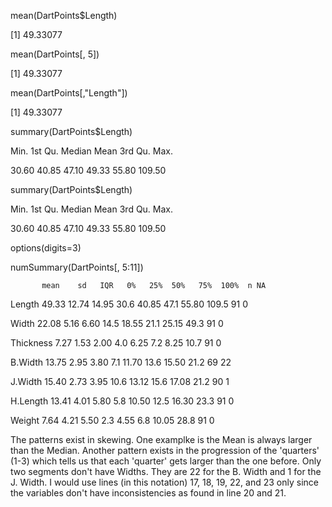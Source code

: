  mean(DartPoints$Length) 
 
[1] 49.33077

mean(DartPoints[, 5])

[1] 49.33077

mean(DartPoints[,"Length"])

[1] 49.33077

summary(DartPoints$Length)

   Min. 1st Qu.  Median    Mean 3rd Qu.    Max. 
   
  30.60   40.85   47.10   49.33   55.80  109.50 
  
summary(DartPoints$Length)

   Min. 1st Qu.  Median    Mean 3rd Qu.    Max.
   
  30.60   40.85   47.10   49.33   55.80  109.50 
  
 options(digits=3)
 
 numSummary(DartPoints[, 5:11])
 
           mean    sd   IQR   0%   25%  50%   75%  100%  n NA
           
Length    49.33 12.74 14.95 30.6 40.85 47.1 55.80 109.5 91  0

Width     22.08  5.16  6.60 14.5 18.55 21.1 25.15  49.3 91  0

Thickness  7.27  1.53  2.00  4.0  6.25  7.2  8.25  10.7 91  0

B.Width   13.75  2.95  3.80  7.1 11.70 13.6 15.50  21.2 69 22

J.Width   15.40  2.73  3.95 10.6 13.12 15.6 17.08  21.2 90  1

H.Length  13.41  4.01  5.80  5.8 10.50 12.5 16.30  23.3 91  0

Weight     7.64  4.21  5.50  2.3  4.55  6.8 10.05  28.8 91  0

The patterns exist in skewing. One examplke is the Mean is always larger than the Median.
Another pattern exists in the progression of the 'quarters' (1-3) which tells us that each
'quarter' gets larger than the one before. Only two segments don't have Widths.
They are 22 for the B. Width and 1 for the J. Width. I would use lines (in this notation) 17, 18, 19, 22, and 23 only since the variables don't have inconsistencies 
as found in line 20 and 21. 
